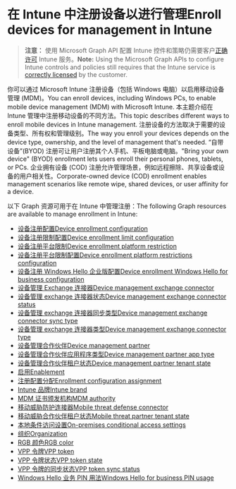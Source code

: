 # <a name="enroll-devices-for-management-in-intune"></a><span data-ttu-id="52ef9-101">在 Intune 中注册设备以进行管理</span><span class="sxs-lookup"><span data-stu-id="52ef9-101">Enroll devices for management in Intune</span></span>

> <span data-ttu-id="52ef9-102">**注意：** 使用 Microsoft Graph API 配置 Intune 控件和策略仍需要客户[正确许可](https://www.microsoft.com/en-us/cloud-platform/microsoft-intune-pricing) Intune 服务。</span><span class="sxs-lookup"><span data-stu-id="52ef9-102">**Note:** Using the Microsoft Graph APIs to configure Intune controls and policies still requires that the Intune service is [correctly licensed](https://www.microsoft.com/en-us/cloud-platform/microsoft-intune-pricing) by the customer.</span></span>

<span data-ttu-id="52ef9-103">你可以通过 Microsoft Intune 注册设备（包括 Windows 电脑）以启用移动设备管理 (MDM)。</span><span class="sxs-lookup"><span data-stu-id="52ef9-103">You can enroll devices, including Windows PCs, to enable mobile device management (MDM) with Microsoft Intune.</span></span> <span data-ttu-id="52ef9-104">本主题介绍在 Intune 管理中注册移动设备的不同方法。</span><span class="sxs-lookup"><span data-stu-id="52ef9-104">This topic describes different ways to enroll mobile devices in Intune management.</span></span> <span data-ttu-id="52ef9-105">注册设备的方法取决于需要的设备类型、所有权和管理级别。</span><span class="sxs-lookup"><span data-stu-id="52ef9-105">The way you enroll your devices depends on the device type, ownership, and the level of management that's needed.</span></span> <span data-ttu-id="52ef9-106">“自带设备”(BYOD) 注册可让用户注册其个人手机、平板电脑或电脑。</span><span class="sxs-lookup"><span data-stu-id="52ef9-106">"Bring your own device" (BYOD) enrollment lets users enroll their personal phones, tablets, or PCs.</span></span> <span data-ttu-id="52ef9-107">企业拥有设备 (COD) 注册允许管理场景，例如远程擦除、共享设备或设备的用户相关性。</span><span class="sxs-lookup"><span data-stu-id="52ef9-107">Corporate-owned device (COD) enrollment enables management scenarios like remote wipe, shared devices, or user affinity for a device.</span></span>

<span data-ttu-id="52ef9-108">以下 Graph 资源可用于在 Intune 中管理注册：</span><span class="sxs-lookup"><span data-stu-id="52ef9-108">The following Graph resources are available to manage enrollment in Intune:</span></span>  

- [<span data-ttu-id="52ef9-109">设备注册配置</span><span class="sxs-lookup"><span data-stu-id="52ef9-109">Device enrollment configuration</span></span>](intune_onboarding_deviceenrollmentconfiguration.md)
- [<span data-ttu-id="52ef9-110">设备注册限制配置</span><span class="sxs-lookup"><span data-stu-id="52ef9-110">Device enrollment limit configuration</span></span>](intune_onboarding_deviceenrollmentlimitconfiguration.md)
- [<span data-ttu-id="52ef9-111">设备注册平台限制</span><span class="sxs-lookup"><span data-stu-id="52ef9-111">Device enrollment platform restriction</span></span>](intune_onboarding_deviceenrollmentplatformrestriction.md)
- [<span data-ttu-id="52ef9-112">设备注册平台限制配置</span><span class="sxs-lookup"><span data-stu-id="52ef9-112">Device enrollment platform restrictions configuration</span></span>](intune_onboarding_deviceenrollmentplatformrestrictionsconfiguration.md)
- [<span data-ttu-id="52ef9-113">设备注册 Windows Hello 企业版配置</span><span class="sxs-lookup"><span data-stu-id="52ef9-113">Device enrollment Windows Hello for business configuration</span></span>](intune_onboarding_deviceenrollmentwindowshelloforbusinessconfiguration.md)
- [<span data-ttu-id="52ef9-114">设备管理 Exchange 连接器</span><span class="sxs-lookup"><span data-stu-id="52ef9-114">Device management exchange connector</span></span>](intune_onboarding_devicemanagementexchangeconnector.md)
- [<span data-ttu-id="52ef9-115">设备管理 exchange 连接器状态</span><span class="sxs-lookup"><span data-stu-id="52ef9-115">Device management exchange connector status</span></span>](intune_onboarding_devicemanagementexchangeconnectorstatus.md)
- [<span data-ttu-id="52ef9-116">设备管理 exchange 连接器同步类型</span><span class="sxs-lookup"><span data-stu-id="52ef9-116">Device management exchange connector sync type</span></span>](intune_onboarding_devicemanagementexchangeconnectorsynctype.md)
- [<span data-ttu-id="52ef9-117">设备管理 exchange 连接器类型</span><span class="sxs-lookup"><span data-stu-id="52ef9-117">Device management exchange connector type</span></span>](intune_onboarding_devicemanagementexchangeconnectortype.md)
- [<span data-ttu-id="52ef9-118">设备管理合作伙伴</span><span class="sxs-lookup"><span data-stu-id="52ef9-118">Device management partner</span></span>](intune_onboarding_devicemanagementpartner.md)
- [<span data-ttu-id="52ef9-119">设备管理合作伙伴应用程序类型</span><span class="sxs-lookup"><span data-stu-id="52ef9-119">Device management partner app type</span></span>](intune_onboarding_devicemanagementpartnerapptype.md)
- [<span data-ttu-id="52ef9-120">设备管理合作伙伴租户状态</span><span class="sxs-lookup"><span data-stu-id="52ef9-120">Device management partner tenant state</span></span>](intune_onboarding_devicemanagementpartnertenantstate.md)
- [<span data-ttu-id="52ef9-121">启用</span><span class="sxs-lookup"><span data-stu-id="52ef9-121">Enablement</span></span>](intune_onboarding_enablement.md)
- [<span data-ttu-id="52ef9-122">注册配置分配</span><span class="sxs-lookup"><span data-stu-id="52ef9-122">Enrollment configuration assignment</span></span>](intune_onboarding_enrollmentconfigurationassignment.md)
- [<span data-ttu-id="52ef9-123">Intune 品牌</span><span class="sxs-lookup"><span data-stu-id="52ef9-123">Intune brand</span></span>](intune_onboarding_intunebrand.md)
- [<span data-ttu-id="52ef9-124">MDM 证书颁发机构</span><span class="sxs-lookup"><span data-stu-id="52ef9-124">MDM authority</span></span>](intune_onboarding_mdmauthority.md)
- [<span data-ttu-id="52ef9-125">移动威胁防护连接器</span><span class="sxs-lookup"><span data-stu-id="52ef9-125">Mobile threat defense connector</span></span>](intune_onboarding_mobilethreatdefenseconnector.md)
- [<span data-ttu-id="52ef9-126">移动威胁合作伙伴租户状态</span><span class="sxs-lookup"><span data-stu-id="52ef9-126">Mobile threat partner tenant state</span></span>](intune_onboarding_mobilethreatpartnertenantstate.md)
- [<span data-ttu-id="52ef9-127">本地条件访问设置</span><span class="sxs-lookup"><span data-stu-id="52ef9-127">On-premises conditional access settings</span></span>](intune_onboarding_onpremisesconditionalaccesssettings.md)
- [<span data-ttu-id="52ef9-128">组织</span><span class="sxs-lookup"><span data-stu-id="52ef9-128">Organization</span></span>](intune_onboarding_organization.md)
- [<span data-ttu-id="52ef9-129">RGB 颜色</span><span class="sxs-lookup"><span data-stu-id="52ef9-129">RGB color</span></span>](intune_onboarding_rgbcolor.md)
- [<span data-ttu-id="52ef9-130">VPP 令牌</span><span class="sxs-lookup"><span data-stu-id="52ef9-130">VPP token</span></span>](intune_onboarding_vpptoken.md)
- [<span data-ttu-id="52ef9-131">VPP 令牌状态</span><span class="sxs-lookup"><span data-stu-id="52ef9-131">VPP token state</span></span>](intune_onboarding_vpptokenstate.md)
- [<span data-ttu-id="52ef9-132">VPP 令牌的同步状态</span><span class="sxs-lookup"><span data-stu-id="52ef9-132">VPP token sync status</span></span>](intune_onboarding_vpptokensyncstatus.md)
- [<span data-ttu-id="52ef9-133">Windows Hello 业务 PIN 用法</span><span class="sxs-lookup"><span data-stu-id="52ef9-133">Windows Hello for business PIN usage</span></span>](intune_onboarding_windowshelloforbusinesspinusage.md)
